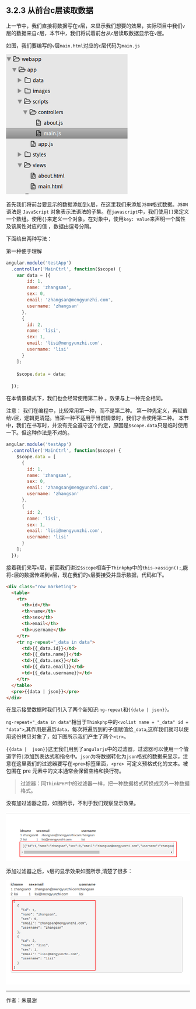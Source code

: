 
## 3.2.3 从前台c层读取数据

上一节中，我们直接将数据写在`v`层，来显示我们想要的效果，实际项目中我们`v`层的数据来自`c`层，本节中，我们将试着前台从`c`层读取数据显示在`v`层。

如图，我们要编写的`v`层`main.html`对应的`c`层代码为`main.js`

![](image/2017-10-28-21-06-38.png) 

首先我们将前台要显示的数据添加到`c`层，在这里我们来添加`JSON`格式数据。`JSON` 语法是 `JavaScript` 对象表示法语法的子集。在`javascript`中，我们使用`[]`来定义一个数组。使用`{}`来定义一个对象。在对象中，使用`key: value`来声明一个属性及该属性对应的值 ，数据由逗号分隔。

下面给出两种写法：

第一种便于理解

```javascript
angular.module('testApp')
  .controller('MainCtrl', function($scope) {
    var data = [{
        id: 1,
        name: 'zhangsan',
        sex: 0,
        email: 'zhangsan@mengyunzhi.com',
        username: 'zhangsan'
      },
      {
        id: 2,
        name: 'lisi',
        sex: 1,
        email: 'lisi@mengyunzhi.com',
        username: 'lisi'
      }
    ];

    $scope.data = data;

  });
```

在本情景模式下，我们也会经常使用第二种 。效果与上一种完全相同。

 注意： 我们在编程中，比较常用第一种，而不是第二种。
第一种先定义，再赋值给`V`层，逻辑更清楚。当第一种不适用于当前情景时，我们才会使用第二种。
本节中，我们在书写时，并没有完全遵守这个约定，原因是`$scope.data`只是临时使用一下。但这种作法是不对的。

``` javascript
angular.module('testApp')
  .controller('MainCtrl', function($scope) {
    $scope.data = [
      {
        id: 1,
        name: 'zhangsan',
        sex: 0,
        email: 'zhangsan@mengyunzhi.com',
        username: 'zhangsan'
      },
      {
        id: 2,
        name: 'lisi',
        sex: 1,
        email: 'lisi@mengyunzhi.com',
        username: 'lisi'
      }
    ];
  });
```

接着我们来写`v`层，前面我们讲过`$scope`相当于`Thinkphp`中的`this->assign();`,能将`c`层的数据传递到`v`层，现在我们的`v`层要接受并显示数据，代码如下。


``` html
<div class="row marketing">
  <table>
    <tr>
      <th>id</th>
      <th>name</th>
      <th>sex</th>
      <th>email</th>
      <th>username</th>
    </tr>
    <tr ng-repeat="_data in data">
      <td>{{_data.id}}</td>
      <td>{{_data.name}}</td>
      <td>{{_data.sex}}</td>
      <td>{{_data.email}}</td>
      <td>{{_data.username}}</td>
    </tr>
  </table>
  <pre>{{data | json}}</pre>
</div>
```

在显示接受数据时我们引入了两个新知识:`ng-repeat`和`{{data | json}}`。

`ng-repeat="_data in data"`相当于`Thinkphp`中的`<volist name = "_data" id = "data">`,其作用是遍历`data`，每次将遍历到的子值赋值给`_data`,这样我们就可以使用这份拷贝对象了，如下图所示我们产生了两个`<tr>`。

 `{{data |  json}}`这里我们用到了`angularjs`中的过滤器，过滤器可以使用一个管道字符`|`添加到表达式和指令中。`json`为将数据转化为`json`格式的数据来显示，注意在这里我们的过滤器要写在`<pre>`标签里面，`<pre> `可定义预格式化的文本。被包围在 pre 元素中的文本通常会保留空格和换行符。
 
 > 过滤器：同`ThinkPHP`中的过滤器一样，把一种数据格式转换成另外一种数据格式。
 
 没有加过滤器之前，如图所示，不利于我们观察显示效果。
 
 ![](image/2017-10-29-14-56-09.png) 

添加过滤器之后，`v`层的显示效果如图所示,清楚了很多：

![](image/2017-10-28-22-16-11.png) 

---

作者：朱晨澍
